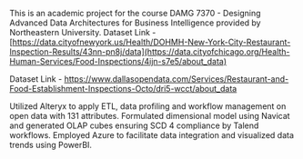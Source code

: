 This is an academic project for the course DAMG 7370 - Designing Advanced Data Architectures for Business Intelligence provided by Northeastern University. 
Dataset Link - [https://data.cityofnewyork.us/Health/DOHMH-New-York-City-Restaurant-Inspection-Results/43nn-pn8j/data](https://data.cityofchicago.org/Health-Human-Services/Food-Inspections/4ijn-s7e5/about_data)

Dataset Link - https://www.dallasopendata.com/Services/Restaurant-and-Food-Establishment-Inspections-Octo/dri5-wcct/about_data

Utilized Alteryx to apply ETL, data profiling and workflow management on open data with 131 attributes.
Formulated dimensional model using Navicat and generated OLAP cubes ensuring SCD 4 compliance by Talend workflows.
Employed Azure to facilitate data integration and visualized data trends using PowerBI.
